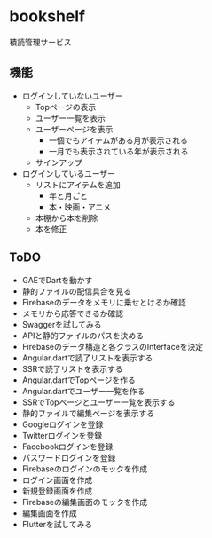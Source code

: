 # bookshelf
積読管理サービス

## 機能

 - ログインしていないユーザー
   - Topページの表示
   - ユーザー一覧を表示
   - ユーザーページを表示
     - 一個でもアイテムがある月が表示される
     - 一月でも表示されている年が表示される
   - サインアップ
 - ログインしているユーザー
   - リストにアイテムを追加
     - 年と月ごと
     - 本・映画・アニメ
   - 本棚から本を削除
   - 本を修正

## ToDO

 - GAEでDartを動かす
 - 静的ファイルの配信具合を見る
 - Firebaseのデータをメモリに乗せとけるか確認
 - メモリから応答できるか確認
 - Swaggerを試してみる
 - APIと静的ファイルのパスを決める
 - Firebaseのデータ構造と各クラスのInterfaceを決定
 - Angular.dartで読了リストを表示する
 - SSRで読了リストを表示する
 - Angular.dartでTopページを作る
 - Angular.dartでユーザー一覧を作る
 - SSRでTopページとユーザー一覧を表示する
 - 静的ファイルで編集ページを表示する
 - Googleログインを登録
 - Twitterログインを登録
 - Facebookログインを登録
 - パスワードログインを登録
 - Firebaseのログインのモックを作成
 - ログイン画面を作成
 - 新規登録画面を作成
 - Firebaseの編集画面のモックを作成
 - 編集画面を作成
 - Flutterを試してみる
 